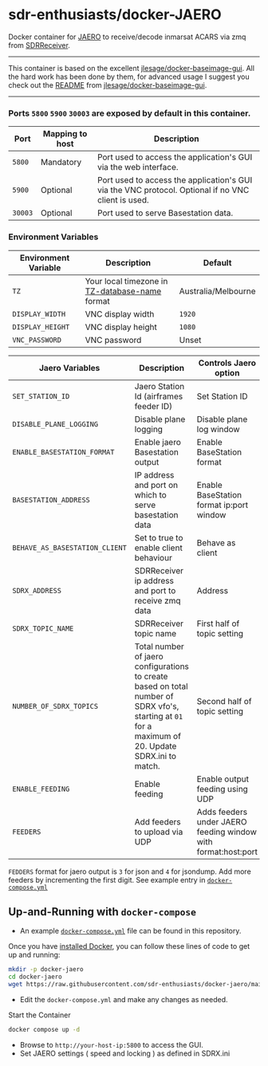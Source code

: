 # sdr-enthusiasts/docker-JAERO

Docker container for [JAERO](https://github.com/jontio/JAERO) to receive/decode inmarsat ACARS via zmq from [SDRReceiver](https://github.com/jeroenbeijer/SDRReceiver).

---

This container is based on the excellent [jlesage/docker-baseimage-gui](https://github.com/jlesage/docker-baseimage-gui). All the hard work has been done by them, for advanced usage I suggest you check out the [README](https://github.com/jlesage/docker-baseimage-gui/blob/master/README.md) from [jlesage/docker-baseimage-gui](https://github.com/jlesage/docker-baseimage-gui).

---

### Ports `5800` `5900` `30003` are exposed by default in this container.

| Port   | Mapping to host | Description |
|--------|-----------------|-------------|
| `5800` | Mandatory       | Port used to access the application's GUI via the web interface.|
| `5900` | Optional        | Port used to access the application's GUI via the VNC protocol.  Optional if no VNC client is used. |
| `30003`| Optional        | Port used to serve Basestation data. |

### Environment Variables

| Environment Variable | Description |  Default       |
|----------------------|-------------|----------------|
|`TZ`                  |Your local timezone in [TZ-database-name](https://en.wikipedia.org/wiki/List_of_tz_database_time_zones) format|  Australia/Melbourne |
|`DISPLAY_WIDTH`       | VNC display width  | `1920`  |
|`DISPLAY_HEIGHT`      | VNC display height | `1080`  |
|`VNC_PASSWORD`        | VNC password       | Unset   |


| Jaero Variables               | Description                                                | Controls Jaero option                    | Default            |
|-------------------------------|------------------------------------------------------------|------------------------------------------|--------------------|
|`SET_STATION_ID`               | Jaero Station Id (airframes feeder ID)                     | Set Station ID                           | Unset              |
|`DISABLE_PLANE_LOGGING`        | Disable plane logging                                      | Disable plane log window                 | `true`             |
|`ENABLE_BASESTATION_FORMAT`    | Enable jaero Basestation output                            | Enable BaseStation format                | `false`            |
|`BASESTATION_ADDRESS`          | IP address and port on which to serve basestation data     | Enable BaseStation format ip:port window | `0.0.0.0:30003`    |
|`BEHAVE_AS_BASESTATION_CLIENT` | Set to true to enable client behaviour                     | Behave as client                         | `false`            |
|`SDRX_ADDRESS`                 | SDRReceiver ip address and port to receive zmq data        | Address                                  | Unset              |
|`SDRX_TOPIC_NAME`              | SDRReceiver topic name                                     | First half of topic setting              | `VFO`              |
|`NUMBER_OF_SDRX_TOPICS`        | Total number of jaero configurations to create based on total number of SDRX vfo's, starting at `01` for a maximum of 20. Update SDRX.ini to match.| Second half of topic setting | `3` |
|`ENABLE_FEEDING`               | Enable feeding                                             | Enable output feeding using UDP          | `true`             |
|`FEEDERS`                      | Add feeders to upload via UDP                              | Adds feeders under JAERO feeding window with format:host:port | `1\format=4 1\host=feed.airframes.io 1\port=5571` |

`FEDDERS` format for jaero output is `3` for json and `4` for jsondump.
Add more feeders by incrementing the first digit. See example entry in [`docker-compose.yml`](docker-compose.yml)

## Up-and-Running with `docker-compose` 

- An example [`docker-compose.yml`](docker-compose.yml) file can be found in this repository.

Once you have [installed Docker](https://github.com/sdr-enthusiasts/docker-install), you can follow these lines of code to get up and running:

```bash
mkdir -p docker-jaero
cd docker-jaero
wget https://raw.githubusercontent.com/sdr-enthusiasts/docker-jaero/main/docker-compose.yml
```

- Edit the `docker-compose.yml` and make any changes as needed.

Start the Container

```bash
docker compose up -d
```
- Browse to `http://your-host-ip:5800` to access the GUI.
- Set JAERO settings ( speed and locking ) as defined in SDRX.ini
